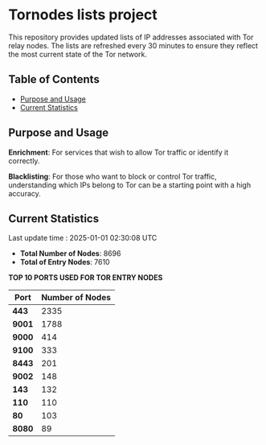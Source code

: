 # Tornodes lists project

This repository provides updated lists of IP addresses associated with Tor relay nodes. The lists are refreshed every 30 minutes to ensure they reflect the most current state of the Tor network.

## Table of Contents

- [Purpose and Usage](#purpose-and-usage)
- [Current Statistics](#current-statistics)


## Purpose and Usage

**Enrichment**: For services that wish to allow Tor traffic or identify it correctly.

**Blacklisting**: For those who want to block or control Tor traffic, understanding which IPs belong to Tor can be a starting point with a high accuracy.

## Current Statistics

Last update time : 2025-01-01 02:30:08 UTC

- **Total Number of Nodes**: 8696
- **Total of Entry Nodes**: 7610

**TOP 10 PORTS USED FOR TOR ENTRY NODES**

| **Port** | **Number of Nodes** |
|------|-----------------|
| **443**   | 2335  |
| **9001**   | 1788  |
| **9000**   | 414  |
| **9100**   | 333  |
| **8443**   | 201  |
| **9002**   | 148  |
| **143**   | 132  |
| **110**   | 110  |
| **80**   | 103  |
| **8080**   | 89  |


